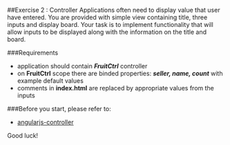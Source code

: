 ##Exercise 2 : Controller
Applications often need to display value that user have entered. You are provided with simple view containing title, three inputs and display board. Your task is to
implement functionality that will allow inputs to be displayed along with the information on the title and board.

###Requirements
* application should contain ***FruitCtrl*** controller
* on **FruitCtrl** scope there are binded properties: ***seller, name, count*** with example default values
* comments in **index.html** are replaced by appropriate values from the inputs


###Before you start, please refer to:
* [angularjs-controller](https://egghead.io/lessons/angularjs-controllers)


Good luck!
